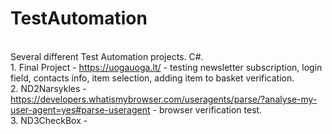 # TestAutomation
<br> Several different Test Automation projects. C#.
<br> 1. Final Project - https://uogauoga.lt/ - testing newsletter subscription, login field, contacts info, item selection, adding item to basket verification.
<br> 2. ND2Narsykles - https://developers.whatismybrowser.com/useragents/parse/?analyse-my-user-agent=yes#parse-useragent - browser verification test.
<br> 3. ND3CheckBox - 
